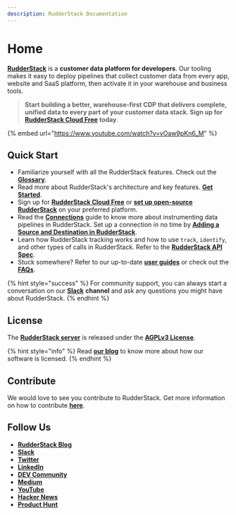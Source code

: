 ```yaml
---
description: RudderStack Documentation
---
```


# Home

[**RudderStack**](https://rudderstack.com) is a **customer data platform for developers**. Our tooling makes it easy to deploy pipelines that collect customer data from every app, website and SaaS platform, then activate it in your warehouse and business tools.

> **Start building a better, warehouse-first CDP that delivers complete, unified data to every part of your customer data stack. Sign up for** [**RudderStack Cloud Free**](https://app.rudderlabs.com/signup?type=freetrial) **today**.

{% embed url="https://www.youtube.com/watch?v=vOaw9pKn6_M" %}

## Quick Start

* Familiarize yourself with all the RudderStack features. Check out the [**Glossary**](glossary.md).
* Read more about RudderStack's architecture and key features. [**Get Started**](get-started/).
* Sign up for [**RudderStack Cloud Free**](https://app.rudderlabs.com/signup?type=freetrial) or [**set up open-source RudderStack**](https://docs.rudderstack.com/get-started/installing-and-setting-up-rudderstack) on your preferred platform.
* Read the [**Connections**](connections/) guide to know more about instrumenting data pipelines in RudderStack. Set up a connection in no time by [**Adding a Source and Destination in RudderStack**](connections/adding-source-and-destination-rudderstack.md).
* Learn how RudderStack tracking works and how to use `track`, `identify`, and other types of calls in RudderStack. Refer to the [**RudderStack API Spec**](rudderstack-api/api-specification/rudderstack-spec/).
* Stuck somewhere? Refer to our up-to-date [**user guides**](user-guides/) or check out the [**FAQs**](faqs.md).

{% hint style="success" %}
For community support, you can always start a conversation on our [**Slack**](https://resources.rudderstack.com/join-rudderstack-slack) **channel** and ask any questions you might have about RudderStack.
{% endhint %}

## License

The [**RudderStack server**](https://github.com/rudderlabs/rudder-server) is released under the [**AGPLv3 License**](https://www.gnu.org/licenses/agpl-3.0-standalone.html). 

{% hint style="info" %}
Read [**our blog**](https://rudderstack.com/blog/rudderstacks-licensing-explained) to know more about how our software is licensed.
{% endhint %}

## Contribute

We would love to see you contribute to RudderStack. Get more information on how to contribute [**here**](CONTRIBUTING.MD).

## Follow Us

* [**RudderStack Blog**](https://rudderstack.com/blog/)
* [**Slack**](https://rudderstack.com/join-rudderstack-slack-community)
* [**Twitter**](https://twitter.com/rudderstack)
* [**LinkedIn**](https://www.linkedin.com/company/rudderlabs/)
* [**DEV Community**](https://dev.to/rudderstack)
* [**Medium**](https://rudderstack.medium.com)
* [**YouTube**](https://www.youtube.com/channel/UCgV-B77bV\_-LOmKYHw8jvBw)
* [**Hacker News**](https://news.ycombinator.com/item?id=21081756)
* [**Product Hunt**](https://www.producthunt.com/posts/rudderstack)
